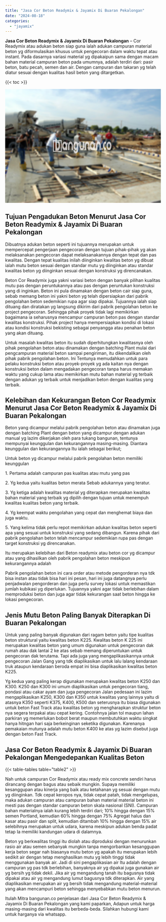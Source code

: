 ```yaml
---
title: "Jasa Cor Beton Readymix & Jayamix Di Buaran Pekalongan"
date: "2024-08-18"
categories: 
  - "jayamix"
---
```


**Jasa Cor Beton Readymix & Jayamix Di Buaran Pekalongan** – Cor Readymix atau adukan beton siap guna ialah adukan campuran material beton yg diformulasikan khusus untuk pengecoran dalam waktu tepat atau instant. Pada dasarnya variasi material yg dipakaipun sama dengan macam bahan material campuran beton pada umumnya, adalah terdiri dari: pasir beton, batu pecah, semen dan air. Dengan campuran dan takaran yg telah diatur sesuai dengan kualitas hasil beton yang ditargetkan.

{{< toc >}}

![Jasa Cor Beton Readymix & Jayamix Di Buaran Pekalongan](/images/jasa-cor-readymix-08.png)

## Tujuan Pengadukan Beton Menurut Jasa Cor Beton Readymix & Jayamix Di Buaran Pekalongan

Dibuatnya adukan beton seperti ini tujuannya merupakan untuk mempercepat pengerjaan pengecoran dengan tujuan pihak-pihak yg akan melaksanakan pengecoran dapat melaksanakannya dengan tepat dan pas kwalitas. Dengan tepat kualitas inilah diinginkan kwalitas beton yg dibuat ialah mutu beton sesuai dengan standar mutu yg diinginkan atau standar kwalitas beton yg diinginkan sesuai dengan konstruksi yg direncanakan.

Beton Cor Readymix juga yakni variasi beton dengan banyak pilihan kualitas mutu pas dengan peruntukannya atau pas dengan peruntukan konstruksi yang di inginkan. Beton ini pula dinamakan dengan beton cair siap guna, sebab memang beton ini yakni beton yg telah dipersiapkan dari pabrik pengolahan beton sedemikian rupa agar siap dipakai. Tujuannya ialah siap dituang dan diratakan yg langsung dikirim dari pabrik pengolahan beton ke project pengecoran. Sehingga pihak proyek tidak lagi memikirkan bagaimana ia seharusnya mencampur campuran beton pas dengan standar kwalitas konstruksi. Pihak project hanya mempersiapkan kondisi di lokasi atau kondisi konstruksi bekisting sebagai penyangga atau penahan beton yang akan dituang.

Untuk masalah kwalitas beton itu sudah diperhitungkan kwalitasnya oleh pihak pengolahan beton atau dinamakan dengan batching Plant mulai dari pengcampuran material beton sampai pengiriman, itu dikendalikan oleh pihak pabrik pengolahan beton. Ini Tentunya memudahkan untuk para pelaku konstruksi beton atau proyek-proyek yg ada kaitan nya dengan konstruksi beton dalam mengadakan pengecoran tanpa harus memakan waktu yang cukup lama atau memikirkan mutu bahan material yg terbaik dengan adukan yg terbaik untuk menjadikan beton dengan kualitas yang terbaik.

## Kelebihan dan Kekurangan Beton Cor Readymix Menurut Jasa Cor Beton Readymix & Jayamix Di Buaran Pekalongan

Beton yang dicampur melalui pabrik pengolahan beton atau dinamakan juga dengan batching Plant dengan beton yang dicampur dengan adukan manual yg lazim dikerjakan oleh para tukang bangunan, tentunya mempunyai keunggulan dan kekurangannya masing-masing. Diantara keunggulan dan kekurangannya Itu ialah sebagai berikut;

Untuk beton yg dicampur melalui pabrik pengolahan beton memiliki keunggulan

1\. Pertama adalah campuran pas kualitas atau mutu yang pas

2\. Yg kedua yaitu kualitas beton merata Sebab adukannya yang teratur.

3\. Yg ketiga adalah kwalitas material yg diterapkan merupakan kwalitas bahan material yang terbaik yg dipilih dengan tujuan untuk menempuh kwalitas kualitas beton yang terbaik.

4\. Yg keempat waktu pengolahan yang cepat dan menghemat biaya dan juga waktu.

5\. Yang kelima tidak perlu repot memikirkan adukan kwalitas beton seperti apa yang sesuai untuk konstruksi yang sedang dibangun. Karena pihak dari pabrik pengolahan beton telah mencampur sedemikian rupa pas dengan target konstruksi yg direncanakan.

Itu merupakan kelebihan dari Beton readymix atau beton cor yg dicampur atau yang dihasilkan oleh pabrik pengolahan beton meskipun kekurangannya adalah

Pabrik pengolahan beton ini cara order atau metode pengorderan nya tdk bisa instan atau tidak bisa hari ini pesan, hari ini juga datangnya perlu penjadwalan pengorderan dan juga perlu survey lokasi untuk memastikan jumlah kubikasi yg diperlukan. Tujuannya yakni agar tidak berlebihan dalam memproduksi beton dan juga agar tidak kekurangan saat beton hingga ke lokasi pengecoran.

## Jenis Mutu Beton Paling Banyak Diterapkan Di Buaran Pekalongan

Untuk yang paling banyak digunakan dari ragam beton yaitu tipe kualitas beton struktural yaitu kwalitas beton K225. Kwalitas beton K 225 ini merupakan kwalitas beton yang umum digunakan untuk pengecoran dak rumah atau dak lantai 2 ke atas sebab memang diperuntukan untuk pengecoran dak terutama. Tapi ada juga yang mengaplikasikannya untuk pengecoran Jalan Gang yang tdk diaplikasikan untuk lalu lalang kendaraan truk ataupun kendaraan beroda empat ini bisa diaplikasikan kwalitas beton K225.

Yg kedua yang paling kerap digunakan merupakan kwalitas beton K250 dan K300. K250 dan K300 ini umum diaplikasikan untuk pengecoran tiang, pondasi atau cakar ayam dan juga pengecoran Jalan pedesaan ini lazim mengaplikasikan K250, K300 dan K350 untuk kwalitas yang lainnya yaitu di atasnya K350 seperti K375, K400, K500 dan seterusnya itu biasa digunakan untuk beton Fast Track atau kwalitas beton yg mengharapkan struktur beton nya segera terpakai atau cepat kering. Contohnya jalan tol maupun lahan parkiran yg memerlukan bobot berat maupun membutuhkan waktu singkat hanya hitngan hari saja berkeinginan seketika digunakan. Karenanya pemakaian mutunya adalah mutu beton K400 ke atas yg lazim disebut juga dengan beton Fast Track.

## Jasa Cor Beton Readymix & Jayamix Di Buaran Pekalongan Mengedepankan Kualitas Beton

{{< table-tables table="table2" >}}

Nah untuk campuran Cor Readymix atau ready mix concrete sendiri harus dirancang dengan bagus atau sebaik mungkin. Supaya memiliki kesanggupan atau kinerja yang baik atau ketahanan yg sesuai dengan mutu yg diinginkan. Tdk cepat keropos nya, tidak cepat patah, tidak mengelupas, maka adukan campuran atau campuran bahan material material beton ini mesti pas dengan standar campuran beton skala nasional (SNI). Campuran bahan materialnya ialah kurang lebih terdiri dari; 10% hingga dengan 15% semen Portland, kemudian 60% hingga dengan 75% Agregat halus dan kasar atau pasir dan split, kemudian ditambah 10% hingga dengan 15% air selebihnya merupakan untuk udara, karena meskipun adukan benda padat tetap Ia memiliki kandungan udara di dalamnya.

Beton yg berkwalitas tinggi itu diolah atau diproduksi dengan menurunkan rasio air atau semen sebanyak mungkin tanpa mengorbankan kesanggupan kerja beton segar nah biasanya mutu beton yg apakah itu merupakan lebih sedikit air dengan tetap menghasilkan mutu yg lebih tinggi tidak menggunakan banyak air. Jadi di sini pengaplikasian air Itu adalah dengan campuran yg pas tdk berlebihan, banyaknya air yg dipakai juga gunakan air yg bersih yg tidak dekil. Jika air yg mengandung tanah itu bagusnya tidak dipakai atau air yg mengandung lumut bagusnya tdk diterapkan. Air yang diaplikasikan merupakan air yg bersih tidak mengandung material-material yang akan mencampuri beton sehingga menyebabkan mutu beton menurun.

Itulah Mitra bangunan.co penjelasan dari Jasa Cor Beton Readymix & Jayamix Di Buaran Pekalongan yang kami paparkan, Adapun untuk harga masing-masing dari kwalitas itu berbeda-beda. Silahkan hubungi kami untuk harganya via whatsapp.
